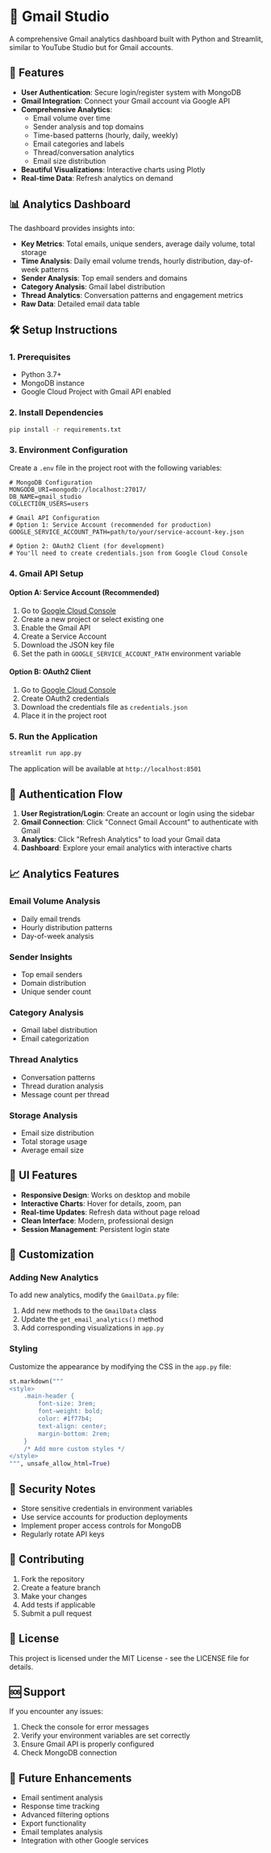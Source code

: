 # 📧 Gmail Studio

A comprehensive Gmail analytics dashboard built with Python and Streamlit, similar to YouTube Studio but for Gmail accounts.

## 🚀 Features

- **User Authentication**: Secure login/register system with MongoDB
- **Gmail Integration**: Connect your Gmail account via Google API
- **Comprehensive Analytics**:
  - Email volume over time
  - Sender analysis and top domains
  - Time-based patterns (hourly, daily, weekly)
  - Email categories and labels
  - Thread/conversation analytics
  - Email size distribution
- **Beautiful Visualizations**: Interactive charts using Plotly
- **Real-time Data**: Refresh analytics on demand

## 📊 Analytics Dashboard

The dashboard provides insights into:

- **Key Metrics**: Total emails, unique senders, average daily volume, total storage
- **Time Analysis**: Daily email volume trends, hourly distribution, day-of-week patterns
- **Sender Analysis**: Top email senders and domains
- **Category Analysis**: Gmail label distribution
- **Thread Analytics**: Conversation patterns and engagement metrics
- **Raw Data**: Detailed email data table

## 🛠️ Setup Instructions

### 1. Prerequisites

- Python 3.7+
- MongoDB instance
- Google Cloud Project with Gmail API enabled

### 2. Install Dependencies

```bash
pip install -r requirements.txt
```

### 3. Environment Configuration

Create a `.env` file in the project root with the following variables:

```env
# MongoDB Configuration
MONGODB_URI=mongodb://localhost:27017/
DB_NAME=gmail_studio
COLLECTION_USERS=users

# Gmail API Configuration
# Option 1: Service Account (recommended for production)
GOOGLE_SERVICE_ACCOUNT_PATH=path/to/your/service-account-key.json

# Option 2: OAuth2 Client (for development)
# You'll need to create credentials.json from Google Cloud Console
```

### 4. Gmail API Setup

#### Option A: Service Account (Recommended)

1. Go to [Google Cloud Console](https://console.cloud.google.com/)
2. Create a new project or select existing one
3. Enable the Gmail API
4. Create a Service Account
5. Download the JSON key file
6. Set the path in `GOOGLE_SERVICE_ACCOUNT_PATH` environment variable

#### Option B: OAuth2 Client

1. Go to [Google Cloud Console](https://console.cloud.google.com/)
2. Create OAuth2 credentials
3. Download the credentials file as `credentials.json`
4. Place it in the project root

### 5. Run the Application

```bash
streamlit run app.py
```

The application will be available at `http://localhost:8501`

## 🔐 Authentication Flow

1. **User Registration/Login**: Create an account or login using the sidebar
2. **Gmail Connection**: Click "Connect Gmail Account" to authenticate with Gmail
3. **Analytics**: Click "Refresh Analytics" to load your Gmail data
4. **Dashboard**: Explore your email analytics with interactive charts

## 📈 Analytics Features

### Email Volume Analysis

- Daily email trends
- Hourly distribution patterns
- Day-of-week analysis

### Sender Insights

- Top email senders
- Domain distribution
- Unique sender count

### Category Analysis

- Gmail label distribution
- Email categorization

### Thread Analytics

- Conversation patterns
- Thread duration analysis
- Message count per thread

### Storage Analysis

- Email size distribution
- Total storage usage
- Average email size

## 🎨 UI Features

- **Responsive Design**: Works on desktop and mobile
- **Interactive Charts**: Hover for details, zoom, pan
- **Real-time Updates**: Refresh data without page reload
- **Clean Interface**: Modern, professional design
- **Session Management**: Persistent login state

## 🔧 Customization

### Adding New Analytics

To add new analytics, modify the `GmailData.py` file:

1. Add new methods to the `GmailData` class
2. Update the `get_email_analytics()` method
3. Add corresponding visualizations in `app.py`

### Styling

Customize the appearance by modifying the CSS in the `app.py` file:

```python
st.markdown("""
<style>
    .main-header {
        font-size: 3rem;
        font-weight: bold;
        color: #1f77b4;
        text-align: center;
        margin-bottom: 2rem;
    }
    /* Add more custom styles */
</style>
""", unsafe_allow_html=True)
```

## 🚨 Security Notes

- Store sensitive credentials in environment variables
- Use service accounts for production deployments
- Implement proper access controls for MongoDB
- Regularly rotate API keys

## 🤝 Contributing

1. Fork the repository
2. Create a feature branch
3. Make your changes
4. Add tests if applicable
5. Submit a pull request

## 📝 License

This project is licensed under the MIT License - see the LICENSE file for details.

## 🆘 Support

If you encounter any issues:

1. Check the console for error messages
2. Verify your environment variables are set correctly
3. Ensure Gmail API is properly configured
4. Check MongoDB connection

## 🔮 Future Enhancements

- Email sentiment analysis
- Response time tracking
- Advanced filtering options
- Export functionality
- Email templates analysis
- Integration with other Google services
